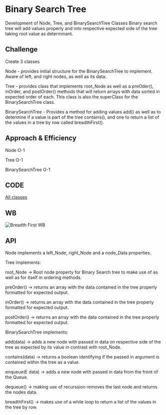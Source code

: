 


# Binary Search Tree
Development of Node, Tree, and BinarySearchTree Classes
Binary search tree will add values properly and into respective expected side of the tree taking root value as determinant.

## Challenge
Create 3 classes

Node - provides initial structure for the BinarySearchTree to implement. Aware of left, and right nodes, as well as its data.

Tree - provides class that implements root_Node as well as a preOder(), inOrder, and postOrder() methods that will return arrays with data sorted in expected order of each. This class is also the superClass for the BinarySearchTree class.

BinarySearchTree - Provides a method for adding values add() as well as to determine if a value is part of the tree contains(), and one to return a list of the values in a tree by row called breadthFirst().

## Approach & Efficiency

Node O-1

Tree O-1

BinarySearchTree O-1

## CODE
[All classes](/code401challenges/src/main/java/tree/)

## WB 
![Breadth First WB](/assets/breadthfirst.jpg)

## API
Node implements a left_Node, right_Node and a node_Data properties.

Tree implements:

root_Node -> Root node property for Binary Search tree to make use of as well as for itself in ordering methods.

preOrder() -> returns an array with the data contained in the tree properly formatted for expected output.

inOrder() -> returns an array with the data contained in the tree properly formatted for expected output.

postOrder() -> returns an array with the data contained in the tree properly formatted for expected output.

BinarySearchTree implements:

add(data) -> adds a new node with passed in data on respective side of the tree as expected by its value in contrast with root_Node.

contains(data) -> returns a boolean identifying if the passed in argument is contained within the tree as a value.


enqueue(E data) -> adds a new node with passed in data from the front of the Queue.

dequeue() -> making use of recurssion removes the last node and returns the nodes data. 

breadthFirst() -> makes use of a while loop to return a list of the values in the tree by row.
